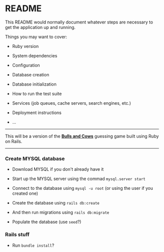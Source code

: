 # README

This README would normally document whatever steps are necessary to get the
application up and running.

Things you may want to cover:

* Ruby version

* System dependencies

* Configuration

* Database creation

* Database initialization

* How to run the test suite

* Services (job queues, cache servers, search engines, etc.)

* Deployment instructions

* ...

---

This will be a version of the **[Bulls and Cows](https://en.wikipedia.org/wiki/Bulls_and_Cows)** guessing game built using Ruby on Rails.

---

### Create MYSQL database
* Download MYSQL if you don't already have it
* Start up the MYSQL server using the commad `mysql.server start`
* Connect to the database using `mysql -u root` (or using the user if you created one)
* Create the database using `rails db:create`
* And then run migrations using `rails db:migrate`

* Populate the database (use `seed`?)

### Rails stuff
* Run `bundle install`?

